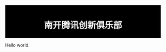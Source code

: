 
<html>
<head>
<style>
  #header {
    background-color:black;
    color:white;
    text-align:center;
    padding:5px;
}
#nav {
    line-height:30px;
    background-color:#eeeeee;
    height:300px;
    width:100px;
    float:left;
    padding:5px; 
}
#section {
    width:350px;
    float:left;
    padding:10px; 
}
#footer {
    background-color:black;
    color:white;
    clear:both;
    text-align:center;
    padding:5px; 
}
</style>
</head>
<body>
 <div id="header">
 <h1>南开腾讯创新俱乐部</h1>
 </div>
<p>Hello world.</p>

</body>
</html>
